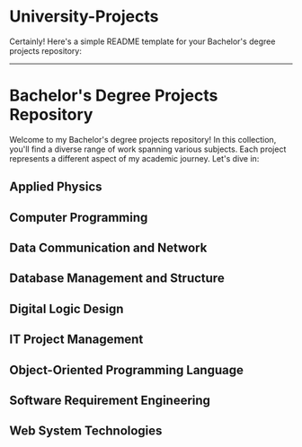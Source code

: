 # University-Projects
Certainly! Here's a simple README template for your Bachelor's degree projects repository:

---

# Bachelor's Degree Projects Repository
Welcome to my Bachelor's degree projects repository! In this collection, you'll find a diverse range of work spanning various subjects. Each project represents a different aspect of my academic journey. Let's dive in:

## Applied Physics

## Computer Programming

## Data Communication and Network

## Database Management and Structure

## Digital Logic Design

## IT Project Management

## Object-Oriented Programming Language

## Software Requirement Engineering

## Web System Technologies
